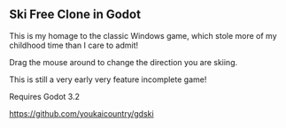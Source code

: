 ## Ski Free Clone in Godot

This is my homage to the classic Windows game, which stole more of my childhood time than I care to admit!

Drag the mouse around to change the direction you are skiing.

This is still a very early very feature incomplete game!

Requires Godot 3.2

https://github.com/youkaicountry/gdski
